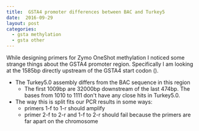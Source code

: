 ```yaml
---
title:  GSTA4 promoter differences between BAC and Turkey5
date:  2016-09-29
layout: post
categories:
  - gsta methylation
  - gsta other
---
```


While designing primers for Zymo OneShot methylation I noticed some strange things about the GSTA4 promoter region. Specifically I am looking at the 1585bp directly upstream of the GSTA4 start codon ().

  * The Turkey5.0 assembly differs from the BAC sequence in this region
    * The first 1009bp are 32000bp downstream of the last 474bp. The bases from 1010 to 1111 don't have any close hits in Turkey5.0.
  * The way this is split fits our PCR results in some ways:
    * primers 1-f to 1-r should amplify
    * primer 2-f to 2-r and 1-f to 2-r should fail because the primers are far apart on the chromosome
    
